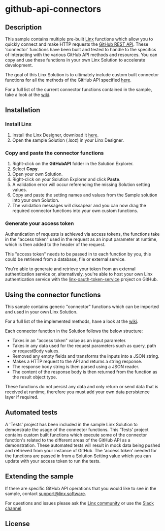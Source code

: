 # github-api-connectors

## Description

This sample contains multiple pre-built [Linx](https://linx.software) functions which allow you to quickly connect and make HTTP requests the [GitHub REST API](https://docs.github.com/en/rest). These 'connector' functions have been built and tested to handle to the specifics of interacting with the various GitHub API methods and resources. You can copy and use these functions in your own Linx Solution to accelerate development. 


The goal of this Linx Solution is to ultimately include custom built connector functions for all the methods of the GitHub API specified [here](https://docs.github.com/en/rest/reference). 

For a full list of the current connector functions contained in the sample, take a look at the [wiki](https://github.com/linx-software/github-api-connectors/wiki/Connector-function-index).

## Installation

### Install Linx

1. Install the Linx Designer, download it [here](https://linx.software/).
2. Open the sample Solution (.lsoz) in your Linx Designer.

### Copy and paste the connector functions

1. Right-click on the **GitHubAPI** folder in the Solution Explorer.
3. Select **Copy**.
4. Open your own Solution.
5. Right-click on your Solution Explorer and click **Paste**.
4. A validation error will occur referencing the missing Solution setting values.
5. Copy and paste the setting names and values from the Sample solution into your own Solution.
6. The validation messages will dissapear and you can now drag the required connector functions into your own custom functions.


### Generate your access token

Authentication of requests is achieved via access tokens, the functions take in the "access token" used in the request as an input parameter at runtime, which is then added to the header of the request. 

This "access token" needs to be passed in to each function by you, this could be retrieved from a database, file or external service. 

You're able to generate and retrieve your token from an external authentication service or, alternatively, you're able to host your own Linx authentication service with the [linx-oauth-token-service](https://github.com/linx-software/linx-oauth2-token-service) project on GitHub. 


## Using the connector functions

This sample contains generic "connector" functions which can be imported and used in your own Linx Solution.

For a full list of the implemented methods, have a look at the [wiki](https://github.com/linx-software/github-api-connectors/wiki/Connector-function-index).
 
Each connector function in the Solution follows the below structure:
- Takes in an "access token" value as an input parameter.
- Takes in any data used for the request parameters such as query, path or requestBody values.
- Removed any empty fields and transforms the inputs into a JSON string.
- Makes a HTTP request to the API and returns a string response.
- The response body string is then parsed using a JSON reader.
- The content of the response body is then returned from the function as the result object type.

These functions do not persist any data and only return or send data that is received at runtime, therefore you must add your own data persistence layer if required.

## Automated tests

A 'Tests' project has been included in the sample Linx Solution to demonstrate the usage of the connector functions. This 'Tests' project contains custom built functions which execute some of the connector function's related to the different areas of the GitHub API as a demonstration. These automated tests will result in mock data being pushed and retrieved from your instance of GitHub. The 'access token' needed for the functions are passed in from a Solution Setting value which you can update with your access token to run the tests.

## Extending the sample

If there are specific GitHub API operations that you would like to see in the sample, contact support@linx.software.

For questions and issues please ask the [Linx community](https://linx/software/community) or use the [Slack channel](https://linxsoftware.slack.com/archives/C01FLBC1XNX). 


## License



